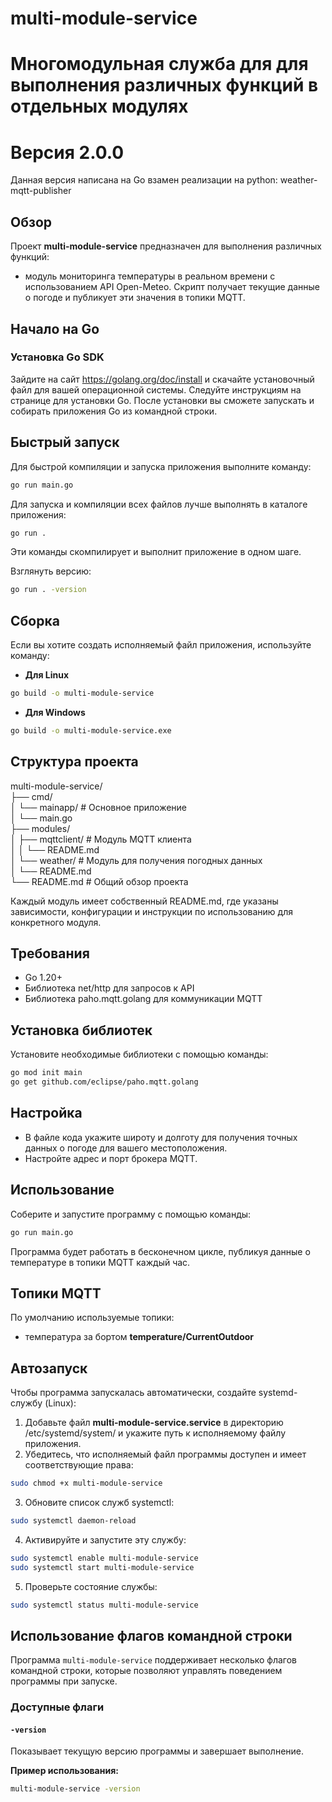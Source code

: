 # multi-module-service

# Многомодульная служба для для выполнения различных функций в отдельных модулях

# Версия 2.0.0

Данная версия написана на Go взамен реализации на python: weather-mqtt-publisher

## Обзор
Проект **multi-module-service** предназначен для выполнения различных функций:
 * модуль мониторинга температуры в реальном времени с использованием API Open-Meteo. Скрипт получает текущие данные о погоде и публикует эти значения в топики MQTT.

## Начало на Go
### Установка Go SDK
Зайдите на сайт https://golang.org/doc/install и скачайте установочный файл для вашей операционной системы. Следуйте инструкциям на странице для установки Go. После установки вы сможете запускать и собирать приложения Go из командной строки.

## Быстрый запуск
Для быстрой компиляции и запуска приложения выполните команду:
```bash
go run main.go
```
Для запуска и компиляции всех файлов лучше выполнять в каталоге приложения:
```bash
go run .
```
Эти команды скомпилирует и выполнит приложение в одном шаге.

Взглянуть версию:
```bash
go run . -version
```

## Сборка
Если вы хотите создать исполняемый файл приложения, используйте команду:
* **Для Linux**
```bash
go build -o multi-module-service
```
* **Для Windows**
```bash
go build -o multi-module-service.exe
```

## Структура проекта

multi-module-service/  
├── cmd/  
│   └── mainapp/        # Основное приложение  
│       └── main.go  
├── modules/  
│   ├── mqttclient/     # Модуль MQTT клиента  
│   │   └── README.md  
│   └── weather/        # Модуль для получения погодных данных  
│       └── README.md  
└── README.md           # Общий обзор проекта

Каждый модуль имеет собственный README.md, где указаны зависимости, конфигурации и инструкции по использованию для конкретного модуля.

## Требования
* Go 1.20+
* Библиотека net/http для запросов к API
* Библиотека paho.mqtt.golang для коммуникации MQTT

## Установка библиотек

Установите необходимые библиотеки с помощью команды:
```bash
go mod init main
go get github.com/eclipse/paho.mqtt.golang
```

## Настройка

- В файле кода укажите широту и долготу для получения точных данных о погоде для вашего местоположения.
- Настройте адрес и порт брокера MQTT.

## Использование

Соберите и запустите программу с помощью команды:

```bash
go run main.go
```

Программа будет работать в бесконечном цикле, публикуя данные о температуре в топики MQTT каждый час.

## Топики MQTT

По умолчанию используемые топики:
- температура за бортом **temperature/CurrentOutdoor**

## Автозапуск

Чтобы программа запускалась автоматически, создайте systemd-службу (Linux):
1. Добавьте файл **multi-module-service.service** в директорию /etc/systemd/system/ и укажите путь к исполняемому файлу приложения.
2. Убедитесь, что исполняемый файл программы доступен и имеет соответствующие права:
```bash
sudo chmod +x multi-module-service
```
3. Обновите список служб systemctl:
```bash
sudo systemctl daemon-reload
```
4. Активируйте и запустите эту службу:
```bash
sudo systemctl enable multi-module-service
sudo systemctl start multi-module-service
```
5. Проверьте состояние службы:
```bash
sudo systemctl status multi-module-service
```
## Использование флагов командной строки

Программа `multi-module-service` поддерживает несколько флагов командной строки, которые позволяют управлять поведением программы при запуске.

### Доступные флаги

#### `-version`
Показывает текущую версию программы и завершает выполнение.

**Пример использования:**
```bash
multi-module-service -version
```
